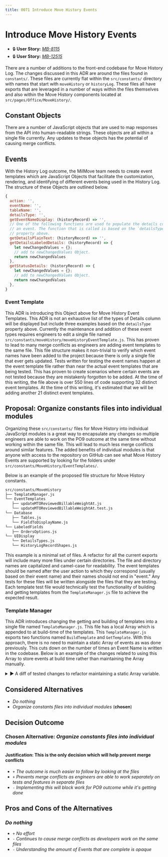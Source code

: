 ```yaml
---
title: 0071 Introduce Move History Events
---
```


# Introduce Move History Events

- 🔒 **User Story:** [_MB-8115_](https://dp3.atlassian.net/browse/MB-8115)
- 🔒 **User Story:** [_MB-12515_](https://dp3.atlassian.net/browse/MB-12515)

There are a number of additions to the front-end codebase for Move History Log.
The changes discussed in this ADR are around the files found in `constants/`.
These files are currently flat within the `src/constants/` directory with names
that start with `moveHistory` or `historyLog`. These files all have exports that
are leveraged in a number of ways within the files themselves and also within
the Move History components located at `src/pages/Office/MoveHistory/`.

## Constant Objects

There are a number of JavaScript objects that are used to map responses from the
API into human-readable strings. These objects are all within a single file
currently. Any updates to these objects has the potential of causing merge
conflicts.

## Events

With the History Log outcome, the MilMove team needs to create event templates
which are JavaScript Objects that facilitate the customization, rendering, and
identifying of different events being used in the History Log. The structure of
these Objects are outlined below.

```javascript
{
  action: '',
  eventName: '',
  tableName: '',
  detailsType: '',
  getEventNameDisplay: (historyRecord) => '',
  // One of the following functions are used to populate the details column of
  // an event. The function that is called is based on the `detailsType`
  // property above.
  getDetailsPlainText: (historyRecord) => '',
  getDetailsLabeledDetails: (historyRecord) => {
    let newChangedValues = {};
    // add to newChangedValues Object.
    return newChangedValues
  },
  getStatusDetails: (historyRecord) => {
    let newChangedValues = {};
    // add to newChangedValues Object.
    return newChangedValues
  },
}
```

### Event Template

This ADR is introducing this Object above for Move History Event Templates. This
ADR is not an exhaustive list of the types of Details column will be displayed
but include three examples based on the `detailsType` property above. Currently
the maintenance and addition of these event types requires engineers to edit a
single file named `src/constants/moveHistory/moveHistoryEventTemplate.js`. This
has proven to lead to many merge conflicts as engineers are adding event
templates to the same file. This file structure makes it non-trivial to verify
which event names have been added to the project because there is only a single
file that ever gets updated. Tests written for testing the event names happen at
the event template file rather than near the actual event templates that are
being tested. This has proven to create scenarios where certain events are not
tested because they are mistakenly forgotten to be added. At the time of this
writing, the file above is over 550 lines of code supporting 32 distinct event
templates. At the time of this writing, it's estimated that we will be adding
another 21 distinct event templates.

## Proposal: Organize constants files into individual modules

Organizing these `src/constants/` files for Move History into individual
JavaScript modules is a great way to encapsulate any changes so multiple
engineers are able to work on the PO9 outcome at the same time without working
within the same file. This will lead to much less merge conflicts around similar
features. The added benefits of individual modules is that anyone with access to
the repository on GitHub can see what Move History Events are supported by
looking for the folders under `src/constants/MoveHistory/EventTemplates/`.

Below is an example of the proposed file structure for Move History constants.

```sh
src/constants/MoveHistory
├── TemplateManager.js
└── EventTemplates
   ├── updateMTOReviewedBillableWeightAt.js
   └── updateMTOReviewedBillableWeightAt.test.js
└── Database
   ├── Tables.js
   └── FieldToDisplayName.js
└── LabeledFields
   ├── OrdersOptions.js
└── UIDisplay
   └── DetailsTypes.js
   └── HistoryLogRecordShapes.js
```

This example is a minimal set of files. A refactor for all the current exports
will include many more files under certain directories. The file and directory
names are capitalized and camel-case for readability. The event templates should
be named after the user action to which they correspond (usually based on their
event name) and their names should not end in "event." Any tests for these files
will be written alongside the files that they are testing. Each template test
file would technically test the functionality of building and getting templates
from the `TemplateManager.js` file to achieve the expected result.

### Template Manager

This ADR introduces changing the getting and building of templates into a single
file named `TemplateManager.js`. This file has a local Array which is appended
to at build-time of the templates. This `TemplateManager.js` exports two
functions named `BuildTemplate` and `GetTemplate`. With this approach, there is
no need to maintain a static Array of events as was done previously. This cuts
down on the number of times an Event Name is written in the codebase. Below is
an example of the changes related to using this Array to store events at build
time rather than maintaining the Array manually.

<details>
<summary>▶️  A diff of tested changes to refactor maintaining a static Array variable.</summary>

The diff below works prior to the refactor suggested in this ADR. The diff above
is meant to give an example and is only the beginning of the necessary changes
that would be done to complete this ADR.

```diff
diff --git a/src/constants/moveHistoryEventTemplate.js b/src/constants/moveHistoryEventTemplate.js
index 99b505f090..f68e5fcf79 100644
--- a/src/constants/moveHistoryEventTemplate.js
+++ b/src/constants/moveHistoryEventTemplate.js
@@ -17,7 +17,10 @@ export const detailsTypes = {
   STATUS: 'STATUS',
 };

-const buildMoveHistoryEventTemplate = ({
+// A private Array to store all the Event templates.
+let allMoveHistoryEventTemplates = []; // eslint-disable-line prefer-const
+
+export const buildMoveHistoryEventTemplate = ({
   action = '*',
   eventName = '*',
   tableName = '*',
@@ -54,6 +57,9 @@ const buildMoveHistoryEventTemplate = ({
     );
   };

+  // Append the eventType after creating it into the private Array.
+  allMoveHistoryEventTemplates.push(eventType);
+
   return eventType;
 };

@@ -520,42 +526,8 @@ export const updateMTOReviewedBillableWeightsAt = buildMoveHistoryEventTemplate(
   getDetailsPlainText: () => 'Reviewed weights',
 });

-const allMoveHistoryEventTemplates = [
-  acknowledgeExcessWeightRiskEvent,
-  approveShipmentEvent,
-  approveShipmentDiversionEvent,
-  createMTOShipmentEvent,
-  createMTOShipmentAddressesEvent,
-  createMTOShipmentAgentEvent,
-  createOrdersEvent,
-  createPaymentRequestReweighUpdate,
-  createPaymentRequestShipmentUpdate,
-  createBasicServiceItemEvent,
-  createStandardServiceItemEvent,
-  requestShipmentCancellationEvent,
-  requestShipmentDiversionEvent,
-  requestShipmentReweighEvent,
-  setFinancialReviewFlagEvent,
-  submitMoveForApprovalEvent,
-  updateAllowanceEvent,
-  uploadAmendedOrdersEvent,
-  updateBillableWeightEvent,
-  updateMoveTaskOrderEvent,
-  updateMoveTaskOrderStatusEvent,
-  updateMTOShipmentEvent,
-  updateMTOShipmentAddressesEvent,
-  updateMTOShipmentAgentEvent,
-  updateMTOShipmentDeprecatePaymentRequest,
-  updateOrderEvent,
-  updatePaymentRequestEvent,
-  updatePaymentRequestStatus,
-  updateServiceItemStatusEvent,
-  updateBillableWeightEvent,
-  updateAllowanceEvent,
-  updateMTOReviewedBillableWeightsAt,
-];
-
 const getMoveHistoryEventTemplate = (historyRecord) => {
+  // Read from the private Array to find templates based on the historyRecord
   return allMoveHistoryEventTemplates.find((eventType) => eventType.matches(historyRecord)) || undefinedEvent;
 };

```

</details>

## Considered Alternatives

- _Do nothing_
- _Organize constants files into individual modules_ (**chosen**)

## Decision Outcome

### Chosen Alternative: _Organize constants files into individual modules_

#### Justification: This is the only decision which will help prevent merge conflicts

- `+` _The outcome is much easier to follow by looking at the files_
- `+` _Prevents merge conflicts as engineers are able to work separately on
  tests and features in separate files_
- `-` _Implementing this will block work for PO9 outcome while it's getting done_

## Pros and Cons of the Alternatives

### _Do nothing_

- `+` _No effort_
- `-` _Continues to cause merge conflicts as developers work on the same files_
- `-` _Understanding the amount of Events that are complete is opaque_
